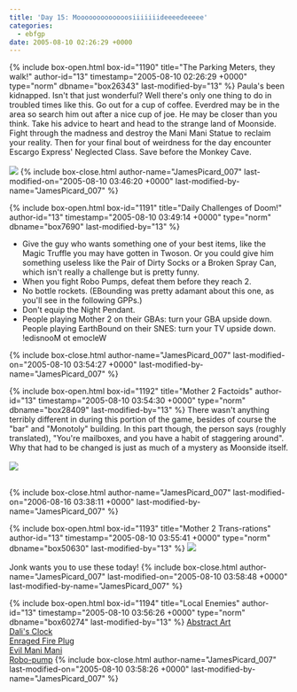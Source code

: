 ```yaml
---
title: 'Day 15: Mooooooooooooosiiiiiiideeeedeeeee'
categories:
  - ebfgp
date: 2005-08-10 02:26:29 +0000
---
```

{% include box-open.html box-id="1190" title="The Parking Meters, they walk!" author-id="13" timestamp="2005-08-10 02:26:29 +0000" type="norm" dbname="box26343" last-modified-by="13" %}
Paula's been kidnapped. Isn't that just wonderful? Well there's only one thing to do in troubled times like this. Go out for a cup of coffee. Everdred may be in the area so search him out after a nice cup of joe. He may be closer than you think. Take his advice to heart and head to the strange land of Moonside. Fight through the madness and destroy the Mani Mani Statue to reclaim your reality. Then for your final bout of weirdness for the day encounter Escargo Express' Neglected Class. Save before the Monkey Cave.<br /><br />
<img src="http://classic.starmen.net/ebfgp/img/eb15.png"/> 
{% include box-close.html author-name="JamesPicard_007" last-modified-on="2005-08-10 03:46:20 +0000" last-modified-by-name="JamesPicard_007" %}

{% include box-open.html box-id="1191" title="Daily Challenges of Doom!" author-id="13" timestamp="2005-08-10 03:49:14 +0000" type="norm" dbname="box7690" last-modified-by="13" %}
<ul>
<li>Give the guy who wants something one of your best items, like the Magic Truffle you may have gotten in Twoson. Or you could give him something useless like the Pair of Dirty Socks or a Broken Spray Can, which isn't really a challenge but is pretty funny.</li>
<li>When you fight Robo Pumps, defeat them before they reach 2.</li>
<li>No bottle rockets. (EBounding was pretty adamant about this one, as you'll see in the following GPPs.)</li>
<li>Don't equip the Night Pendant.</li>
<li>People playing Mother 2 on their GBAs: turn your GBA upside down. People playing EarthBound on their SNES: turn your TV upside down. !edisnooM ot emocleW</li>
</ul>
{% include box-close.html author-name="JamesPicard_007" last-modified-on="2005-08-10 03:54:27 +0000" last-modified-by-name="JamesPicard_007" %}

{% include box-open.html box-id="1192" title="Mother 2 Factoids" author-id="13" timestamp="2005-08-10 03:54:30 +0000" type="norm" dbname="box28409" last-modified-by="13" %}
 There wasn't anything terribly different in during this portion of the game, besides of course the "bar" and "Monotoly" building. In this part though, the person says (roughly translated), "You're mailboxes, and you have a habit of staggering around". Why that had to be changed is just as much of a mystery as Moonside itself.<br /><br />
<img src="http://classic.starmen.net/ebfgp/img/mo15.gif"/><br /><br />

{% include box-close.html author-name="JamesPicard_007" last-modified-on="2006-08-16 03:38:11 +0000" last-modified-by-name="JamesPicard_007" %}

{% include box-open.html box-id="1193" title="Mother 2 Trans-rations" author-id="13" timestamp="2005-08-10 03:55:41 +0000" type="norm" dbname="box50630" last-modified-by="13" %}
<img src="http://classic.starmen.net/ebfgp/trans/tr15.gif"/><br /><br />
Jonk wants you to use these today!
{% include box-close.html author-name="JamesPicard_007" last-modified-on="2005-08-10 03:58:48 +0000" last-modified-by-name="JamesPicard_007" %}

{% include box-open.html box-id="1194" title="Local Enemies" author-id="13" timestamp="2005-08-10 03:56:26 +0000" type="norm" dbname="box60274" last-modified-by="13" %}
<a href="http://starmen.net/mother2/ebdb/enemies.php?enemy=123">Abstract Art</a><br />
<a href="http://starmen.net/mother2/ebdb/enemies.php?enemy=88">Dali's Clock</a><br />
<a href="http://starmen.net/mother2/ebdb/enemies.php?enemy=10">Enraged Fire Plug</a><br />
<a href="http://starmen.net/mother2/ebdb/enemies.php?enemy=136">Evil Mani Mani</a><br />
<a href="http://starmen.net/mother2/ebdb/enemies.php?enemy=152">Robo-pump</a>
{% include box-close.html author-name="JamesPicard_007" last-modified-on="2005-08-10 03:58:26 +0000" last-modified-by-name="JamesPicard_007" %}
